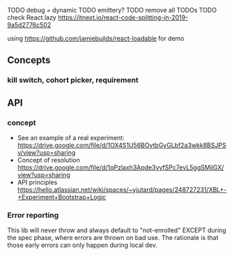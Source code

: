 


TODO debug = dynamic
TODO emittery?
TODO remove all TODOs
TODO check React.lazy https://itnext.io/react-code-splitting-in-2019-9a5d2776c502

using https://github.com/jamiebuilds/react-loadable for demo


## Concepts

### kill switch, cohort picker, requirement

## API

### concept
* See an example of a real experiment: https://drive.google.com/file/d/1OX4S1U56BOvtbGyGLbf2a3wkk8BSJPSv/view?usp=sharing
* Concept of resolution https://drive.google.com/file/d/1qPzlaxh3Apde3yyfSPc7evL5ggSMjlGX/view?usp=sharing
* API principles https://hello.atlassian.net/wiki/spaces/~yjutard/pages/248727231/XBL+-+Experiment+Bootstrap+Logic

### Error reporting

This lib will never throw and always default to "not-enrolled" EXCEPT during the spec phase,
where errors are thrown on bad use. The rationale is that those early errors can only happen during local dev.

